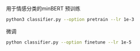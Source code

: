 用于情感分类的minBERT
预训练
```bash
python3 classifier.py --option pretrain --lr 1e-3
```
微调
```bash
python classifier.py --option finetune --lr 1e-5
```
